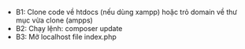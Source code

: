 - B1: Clone code về htdocs (nếu dùng xampp) hoặc trỏ domain về thư mục vừa clone (ampps)
- B2: Chạy lệnh: composer update
- B3: Mở localhost file index.php
